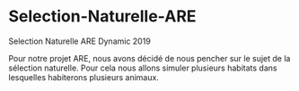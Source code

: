 # Selection-Naturelle-ARE
Selection Naturelle ARE Dynamic 2019

  Pour notre projet ARE, nous avons décidé de nous pencher sur le sujet de la sélection naturelle. Pour cela nous allons simuler plusieurs habitats dans lesquelles habiterons plusieurs animaux. 
